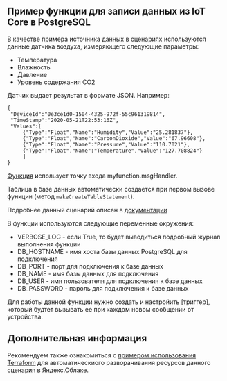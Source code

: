 ## Пример функции для записи данных из IoT Core в PostgreSQL

В качестве примера источника данных в сценариях используются данные датчика воздуха, измеряющего следующие параметры:
 - Температура
 - Влажность
 - Давление
 - Уровень содержания СO2

 Датчик выдает результат в формате JSON. Например:

   ```
   {
    "DeviceId":"0e3ce1d0-1504-4325-972f-55c961319814",
    "TimeStamp":"2020-05-21T22:53:16Z",
    "Values":[
        {"Type":"Float","Name":"Humidity","Value":"25.281837"},
        {"Type":"Float","Name":"CarbonDioxide","Value":"67.96608"},
        {"Type":"Float","Name":"Pressure","Value":"110.7021"},
        {"Type":"Float","Name":"Temperature","Value":"127.708824"}
        ]
   }
   ```

[Функция](myfunction.py) использует точку входа myfunction.msgHandler.

Таблица в базе данных автоматически создается при первом вызове функции (метод `makeCreateTableStatement`).

Подробнее данный сценарий описан в [документации](https://cloud.yandex.ru/docs/iot-core/solutions/data-recording)

В функции используются следующие переменные окружения:

- VERBOSE_LOG - если True, то будет выводиться подробный журнал выполнения функции
- DB_HOSTNAME - имя хоста базы данных PostgreSQL для подключения
- DB_PORT - порт для подключения к базе данных
- DB_NAME - имя базы данных для подключения
- DB_USER - имя пользователя для подключения к базе данных
- DB_PASSWORD - пароль для подключения к базе данных

Для работы данной функции нужно создать и настройить [триггер], который будтет вызывать ее при каждом новом сообщении от устройства.

## Дополнительная информация

Рекомендуем также ознакомиться с [примером использования Terraform]() для автоматическиого разворачивания ресурсов данного сценария в Яндекс.Облаке.
